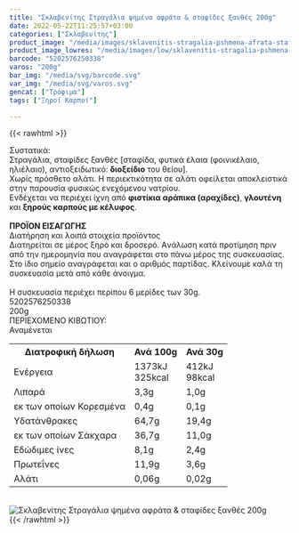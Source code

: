 ```yaml
---
title: "Σκλαβενίτης Στραγάλια ψημένα αφράτα & σταφίδες ξανθές 200g"
date: 2022-05-22T11:25:57+03:00
categories: ["Σκλαβενίτης"]
product_image: "/media/images/sklavenitis-stragalia-pshmena-afrata-stafides-ksanthes-200g.jpg"
product_image_lowres: "/media/images/low/sklavenitis-stragalia-pshmena-afrata-stafides-ksanthes-200g.jpg"
barcode: "5202576250338"
varos: "200g"
bar_img: "/media/svg/barcode.svg"
var_img: "/media/svg/varos.svg"
gencat: ["Τρόφιμα"]
tags: ["Ξηροί Καρποί"]

---
```

{{< rawhtml >}}

<div class="sload624"><div class="product"><div id="sistatika">Συστατικά:</div><div class="alltext">Στραγάλια, σταφίδες ξανθές [σταφίδα, φυτικά έλαια (φοινικέλαιο, ηλιέλαιο), αντιοξειδωτικό: <b>διοξείδιο</b> του θείου].<br>Χωρίς πρόσθετο αλάτι. Η περιεκτικότητα σε αλάτι οφείλεται αποκλειστικά στην παρουσία φυσικώς ενεχόμενου νατρίου.<br>Ενδέχεται να περιέχει ίχνη από <b>φιστίκια αράπικα (αραχίδες)</b>, <b>γλουτένη</b> και <b>ξηρούς καρπούς με κέλυφος</b>.<br><br><b>ΠΡΟΪΟΝ ΕΙΣΑΓΩΓΗΣ</b></div><div id="loipa">Διατήρηση και λοιπά στοιχεία προϊόντος</div><div class="alltext">Διατηρείται σε μέρος ξηρό και δροσερό. Aνάλωση κατά προτίμηση πριν από την ημερομηνία που αναγράφεται στο πάνω μέρος της συσκευασίας. Στο ίδιο σημείο αναγράφεται και ο αριθμός παρτίδας. Κλείνουμε καλά τη συσκευασία μετά από κάθε άνοιγμα.<br><br>Η συσκευασία περιέχει περίπου 6 μερίδες των 30g.</div><div id="barcode"><div id="barimage1"></div><span id="bartext">5202576250338</span></div><div id="varos"><div id="varosimage1"></div><span id="varostext">200g</span></div><div id="kivotio">ΠΕΡΙΕΧΟΜΕΝΟ ΚΙΒΩΤΙΟΥ:<br>Αναμένεται</div><div class="tabout"><table id="diatable"><tbody><tr><th>Διατροφική δήλωση</th><th>Ανά 100g</th><th>Ανά 30g</th></tr><tr><td class="texr2">Ενέργεια</td><td class="texr">1373kJ<br>325kcal</td><td class="texr">412kJ<br>98kcal</td></tr><tr><td class="texr2">Λιπαρά</td><td class="texr">3,3g</td><td class="texr">1,0g</td></tr><tr><td class="gray">εκ των οποίων Κορεσµένα</td><td class="gray2">0,4g</td><td class="gray2">0,1g</td></tr><tr><td class="texr2">Yδατάνθρακες</td><td class="texr">64,7g</td><td class="texr">19,4g</td></tr><tr><td class="gray">εκ των οποίων Σάκχαρα</td><td class="gray2">36,7g</td><td class="gray2">11,0g</td></tr><tr><td class="texr2">Eδώδιμες ίνες</td><td class="texr">8,1g</td><td class="texr">2,4g</td></tr><tr><td class="texr2">Πρωτεΐνες</td><td class="texr">11,9g</td><td class="texr">3,6g</td></tr><tr><td class="texr2">Αλάτι</td><td class="texr">0,06g</td><td class="texr">0,02g</td></tr></tbody></table></div><br><div class="pimg"><img alt="Σκλαβενίτης Στραγάλια ψημένα αφράτα &amp; σταφίδες ξανθές 200g" title="Σκλαβενίτης Στραγάλια ψημένα αφράτα &amp; σταφίδες ξανθές 200g" src="/media/images/sklavenitis-stragalia-pshmena-afrata-stafides-ksanthes-200g.jpg"></div></div></div>
{{< /rawhtml >}}



